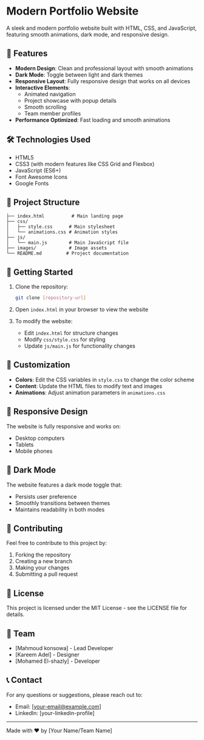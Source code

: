 # Modern Portfolio Website

A sleek and modern portfolio website built with HTML, CSS, and JavaScript, featuring smooth animations, dark mode, and responsive design.

## 🌟 Features

- **Modern Design**: Clean and professional layout with smooth animations
- **Dark Mode**: Toggle between light and dark themes
- **Responsive Layout**: Fully responsive design that works on all devices
- **Interactive Elements**: 
  - Animated navigation
  - Project showcase with popup details
  - Smooth scrolling
  - Team member profiles
- **Performance Optimized**: Fast loading and smooth animations

## 🛠️ Technologies Used

- HTML5
- CSS3 (with modern features like CSS Grid and Flexbox)
- JavaScript (ES6+)
- Font Awesome Icons
- Google Fonts

## 📁 Project Structure

```
├── index.html          # Main landing page
├── css/
│   ├── style.css      # Main stylesheet
│   └── animations.css # Animation styles
├── js/
│   └── main.js        # Main JavaScript file
├── images/            # Image assets
└── README.md         # Project documentation
```

## 🚀 Getting Started

1. Clone the repository:
   ```bash
   git clone [repository-url]
   ```

2. Open `index.html` in your browser to view the website

3. To modify the website:
   - Edit `index.html` for structure changes
   - Modify `css/style.css` for styling
   - Update `js/main.js` for functionality changes

## 🎨 Customization

- **Colors**: Edit the CSS variables in `style.css` to change the color scheme
- **Content**: Update the HTML files to modify text and images
- **Animations**: Adjust animation parameters in `animations.css`

## 📱 Responsive Design

The website is fully responsive and works on:
- Desktop computers
- Tablets
- Mobile phones

## 🌙 Dark Mode

The website features a dark mode toggle that:
- Persists user preference
- Smoothly transitions between themes
- Maintains readability in both modes

## 🤝 Contributing

Feel free to contribute to this project by:
1. Forking the repository
2. Creating a new branch
3. Making your changes
4. Submitting a pull request

## 📄 License

This project is licensed under the MIT License - see the LICENSE file for details.

## 👥 Team

- [Mahmoud konsowa] - Lead Developer
- [Kareem Adel] - Designer
- [Mohamed El-shazly] - Developer

## 📞 Contact

For any questions or suggestions, please reach out to:
- Email: [your-email@example.com]
- LinkedIn: [your-linkedin-profile]

---

Made with ❤️ by [Your Name/Team Name] 
